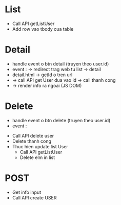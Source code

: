# List
- Call API getListUser
- Add row vao tbody cua table

# Detail
- handle event o btn detail (truyen theo user.id)
- event : -> redirect trag web tu list -> detail
- detail.html -> getId o tren url 
- -> call API get User dua vao id -> call thanh cong 
- -> render info ra ngoai (JS DOM)

# Delete 
- handle event o btn delete (truyen theo user.id)
- event : 
+ Call API delete user
+ Delete thanh cong
+ Thuc hien update list User
    - Call API getListUser
    - Delete elm in list
# POST
- Get info input
- Call API create USER